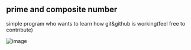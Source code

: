 ## prime and composite number
simple program who wants to learn how git&amp;github is working(feel free to contribute)
 
![image](https://user-images.githubusercontent.com/69362726/89986479-42ae1280-dc9a-11ea-859c-b2cd364b5e5c.png)


